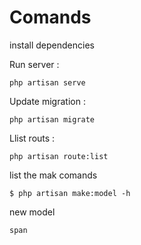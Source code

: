 # Comands

install dependencies

Run server :

```
php artisan serve
```

Update migration :

```
php artisan migrate
```

Llist routs :

```
php artisan route:list
```

list the mak comands

```
$ php artisan make:model -h
```

new model

```
span
```
